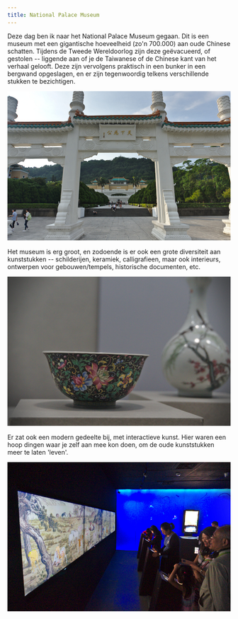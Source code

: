 ```yaml
---
title: National Palace Museum
---
```



Deze dag ben ik naar het National Palace Museum gegaan. Dit is een museum met
een gigantische hoeveelheid (zo'n 700.000) aan oude Chinese schatten. Tijdens de
Tweede Wereldoorlog zijn deze geëvacueerd, of gestolen -- liggende aan of je
de Taiwanese of de Chinese kant van het verhaal gelooft. Deze zijn vervolgens
praktisch in een bunker in een bergwand opgeslagen, en er zijn tegenwoordig
telkens verschillende stukken te bezichtigen.

![Het National Palace Museum](/images/day-20180628/20180705_0093.jpg)

Het museum is erg groot, en zodoende is er ook een grote diversiteit aan 
kunststukken -- schilderijen, keramiek, calligrafieen, maar ook interieurs,
ontwerpen voor gebouwen/tempels, historische documenten, etc. 

![Keramiek](/images/day-20180628/20180705_0073.jpg)

Er zat ook een modern gedeelte bij, met interactieve kunst. Hier waren een hoop
dingen waar je zelf aan mee kon doen, om de oude kunststukken meer te laten
'leven'.

![Mensen kunnen de paarden in dit schilderij zelf inkleuren](/images/day-20180628/20180705_0083.jpg)
